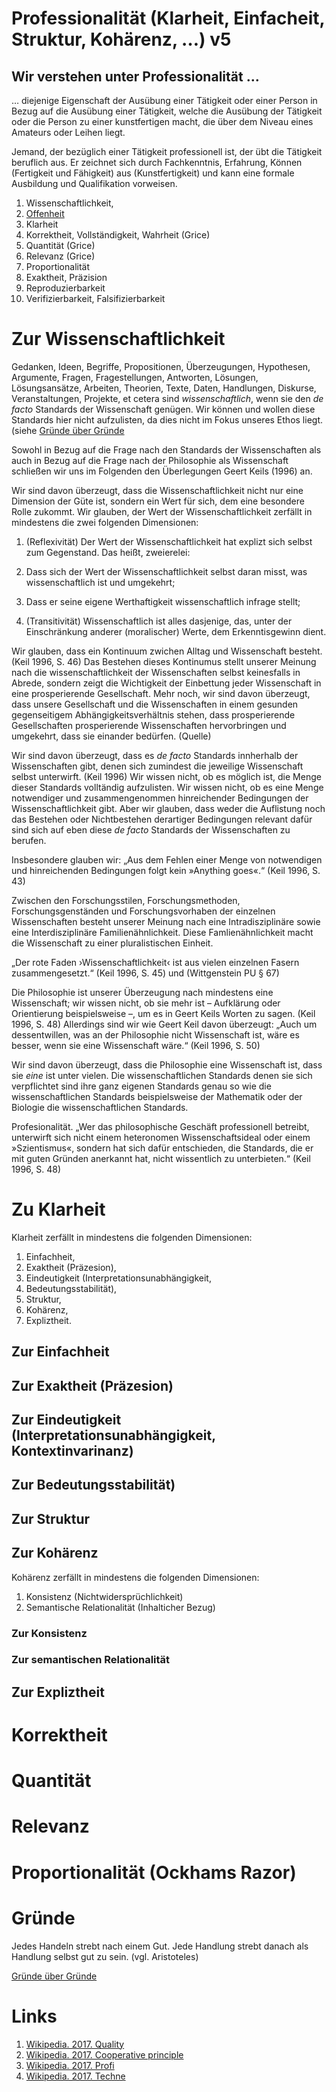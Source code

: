 <!---
   NAME - The NAME of this project is:
ethos

  FILE - The FILENAME of the current file is:
/v5.md

7-01-28-16:15:00 UTC

  MODIFICATION - This project was last MODIFIED on:
2017-01-28-16:15:00 UTC

  VERSION - The current VERSION of this project is:
<git-commit-hash>-2017-01-28-16:15:00 UTC

  CREATOR(S) - This project was CREATED by:
Michael Czechowski, Martin Maga

  CONTACT - You can CONTACT the creator(s) or developer(s) of this project at:
E-Mail: mail@martinmaga.de

  COPYRIGHT - The COPYRIGHT holder of this project is:
COPYRIGHT (c) 2016 Martin Maga

  LICENSE - This project is LICENSED under the following license:
Martin Maga 2016 CC BY-SA 4.0 https://creativecommons.org

  SUBFILE – This is a SUBFILE! For more INFORMATION on this project go to:
/README.md
--->

# Professionalität (Klarheit, Einfacheit, Struktur, Kohärenz, …) **v5**
## Wir verstehen unter Professionalität …
… diejenige Eigenschaft der Ausübung einer Tätigkeit oder einer Person in Bezug auf die Ausübung einer Tätigkeit, welche die Ausübung der Tätigkeit oder die Person zu einer kunstfertigen macht, die über dem Niveau eines Amateurs oder Leihen liegt.

Jemand, der bezüglich einer Tätigkeit professionell ist, der übt die Tätigkeit beruflich aus.
Er zeichnet sich durch Fachkenntnis, Erfahrung, Können (Fertigkeit und Fähigkeit) aus (Kunstfertigkeit) und kann eine formale Ausbildung und Qualifikation vorweisen.

1. Wissenschaftlichkeit,
2. [Offenheit](../contents/values/v4_openness.md)
3. Klarheit
4. Korrektheit, Vollständigkeit, Wahrheit (Grice)
5. Quantität (Grice)
6. Relevanz (Grice)
7. Proportionalität
8. Exaktheit, Präzision
9. Reproduzierbarkeit
10. Verifizierbarkeit, Falsifizierbarkeit

# Zur Wissenschaftlichkeit
Gedanken, Ideen, Begriffe, Propositionen, Überzeugungen, Hypothesen, Argumente, Fragen, Fragestellungen, Antworten, Lösungen, Lösungsansätze, Arbeiten, Theorien, Texte, Daten, Handlungen, Diskurse, Veranstaltungen, Projekte, et cetera sind *wissenschaftlich*, wenn sie den *de facto* Standards der Wissenschaft genügen.
Wir können und wollen diese Standards hier nicht aufzulisten, da dies nicht im Fokus unseres Ethos liegt.
(siehe [Gründe über Gründe](../contents/reasons/reasons.md)

Sowohl in Bezug auf die Frage nach den Standards der Wissenschaften als auch in Bezug auf die Frage nach der Philosophie als Wissenschaft schließen wir uns im Folgenden den Überlegungen Geert Keils (1996) an.

Wir sind davon überzeugt, dass die Wissenschaftlichkeit nicht nur eine Dimension der Güte ist, sondern ein Wert für sich, dem eine besondere Rolle zukommt.
Wir glauben, der Wert der Wissenschaftlichkeit zerfällt in mindestens die zwei folgenden Dimensionen:

1. (Reflexivität) Der Wert der Wissenschaftlichkeit hat explizt sich selbst zum Gegenstand. Das heißt, zweierelei:

  1. Dass sich der Wert der Wissenschaftlichkeit selbst daran misst, was wissenschaftlich ist und umgekehrt;

  2. Dass er seine eigene Werthaftigkeit wissenschaftlich infrage stellt;

2. (Transitivität) Wissenschaftlich ist alles dasjenige, das, unter der Einschränkung anderer (moralischer) Werte, dem Erkenntisgewinn dient.


Wir glauben, dass ein Kontinuum zwichen Alltag und Wissenschaft besteht.
(Keil 1996, S. 46)
Das Bestehen dieses Kontinumus stellt unserer Meinung nach die wissenschaftlichkeit der Wissenschaften selbst keinesfalls in Abrede, sondern zeigt die Wichtigkeit der Einbettung jeder Wissenschaft in eine prosperierende Gesellschaft.
Mehr noch, wir sind davon überzeugt, dass unsere Gesellschaft und die Wissenschaften in einem gesunden gegenseitigem Abhängigkeitsverhältnis stehen, dass prosperierende Gesellschaften prosperierende Wissenschaften hervorbringen und umgekehrt, dass sie einander bedürfen. (Quelle)

Wir sind davon überzeugt, dass es *de facto* Standards innherhalb der Wissenschaften gibt, denen sich zumindest die jeweilige Wissenschaft selbst unterwirft. (Keil 1996)
Wir wissen nicht, ob es möglich ist, die Menge dieser Standards volltändig aufzulisten.
Wir wissen nicht, ob es eine Menge notwendiger und zusammengenommen hinreichender Bedingungen der Wissenschaftlichkeit gibt.
Aber wir glauben, dass weder die Auflistung noch das Bestehen oder Nichtbestehen derartiger Bedingungen relevant dafür sind sich auf eben diese *de facto* Standards der Wissenschaften zu berufen.

Insbesondere glauben wir:
„Aus dem Fehlen einer Menge von notwendigen und hinreichenden Bedingungen folgt kein »Anything goes«.“
(Keil 1996, S. 43)

Zwischen den Forschungsstilen, Forschungsmethoden, Forschungsgenständen und Forschungsvorhaben der einzelnen Wissenschaften besteht unserer Meinung nach eine Intradisziplinäre sowie eine Interdisziplinäre Familienähnlichkeit.
Diese Famlienähnlichkeit macht die Wissenschaft zu einer pluralistischen Einheit.

„Der rote Faden ›Wissenschaftlichkeit‹ ist aus vielen einzelnen Fasern zusammengesetzt.“
(Keil 1996, S. 45) und (Wittgenstein PU § 67)

Die Philosophie ist unserer Überzeugung nach mindestens eine Wissenschaft;
wir wissen nicht, ob sie mehr ist – Aufklärung oder Orientierung beispielsweise –, um es in Geert Keils Worten zu sagen.
(Keil 1996, S. 48)
Allerdings sind wir wie Geert Keil davon überzeugt:
„Auch um dessentwillen, was an der Philosophie nicht Wissenschaft ist, wäre es besser, wenn sie eine Wissenschaft wäre.“
(Keil 1996, S. 50)

Wir sind davon überzeugt, dass die Philosophie eine Wissenschaft ist, dass sie *eine* ist unter vielen.
Die wissenschaftlichen Standards denen sie sich verpflichtet sind ihre ganz eigenen Standards genau so wie die wissenschaftlichen Standards beispielsweise der Mathematik oder der Biologie die wissenschaftlichen Standards.


Profesionalität.
„Wer das philosophische Geschäft professionell betreibt, unterwirft sich nicht einem heteronomen Wissenschaftsideal oder einem »Szientismus«, sondern hat sich dafür entschieden, die Standards, die er mit guten Gründen anerkannt hat, nicht wissentlich zu unterbieten.“
(Keil 1996, S. 48)

# Zu Klarheit
Klarheit zerfällt in mindestens die folgenden Dimensionen:

1. Einfachheit,
2. Exaktheit (Präzesion),
3. Eindeutigkeit (Interpretationsunabhängigkeit,
4. Bedeutungsstabilität),
5. Struktur,
6. Kohärenz,
7. Expliztheit.

## Zur Einfachheit

## Zur Exaktheit (Präzesion)

## Zur Eindeutigkeit (Interpretationsunabhängigkeit, Kontextinvarinanz)

## Zur Bedeutungsstabilität)

## Zur Struktur

## Zur Kohärenz
Kohärenz zerfällt in mindestens die folgenden Dimensionen:

1. Konsistenz (Nichtwidersprüchlichkeit)
2. Semantische Relationalität (Inhalticher Bezug)

### Zur Konsistenz

### Zur semantischen Relationalität

## Zur Expliztheit

# Korrektheit

# Quantität

# Relevanz

# Proportionalität (Ockhams Razor)

# Gründe
Jedes Handeln strebt nach einem Gut.
Jede Handlung strebt danach als Handlung selbst gut zu sein.
(vgl. Aristoteles)

[Gründe über Gründe](../contents/reasons/reasons.md)


<!---
Feedback
--->

# Links
1. [Wikipedia. 2017. Quality](https://en.wikipedia.org/wiki/Quality)
2. [Wikipedia. 2017. Cooperative principle](https://en.wikipedia.org/wiki/Cooperative_principle)
3. [Wikipedia. 2017. Profi](https://de.wikipedia.org/wiki/Profi)
4. [Wikipedia. 2017. Techne](https://de.wikipedia.org/wiki/Techne)
